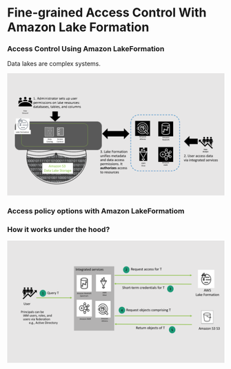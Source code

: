 # Fine-grained Access Control With Amazon Lake Formation

### Access Control Using Amazon LakeFormation

Data lakes are complex systems. 



![](../.gitbook/assets/image%20%284%29.png)

### Access policy options with Amazon LakeFormatiom



### How it works under the hood?

![](../.gitbook/assets/image%20%283%29.png)

